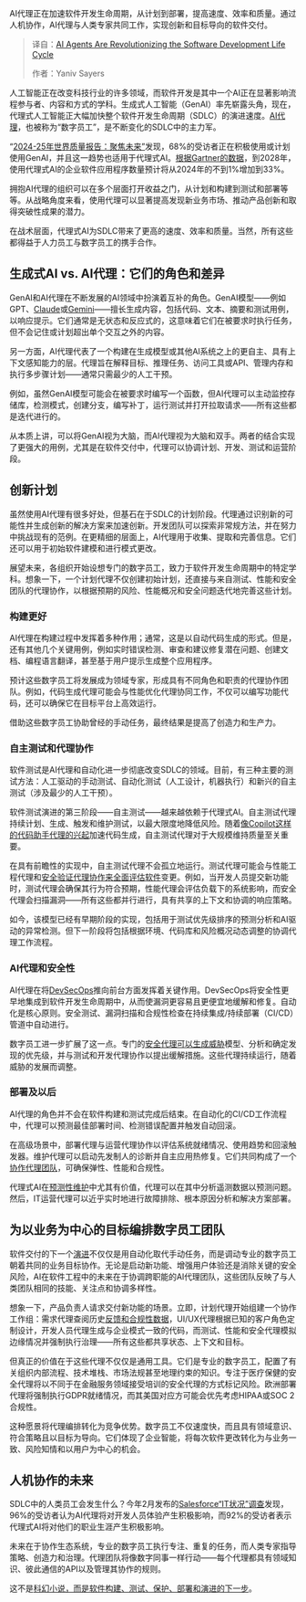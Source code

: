<!--
title: AI Agents：软件开发生命周期的变革
cover: https://cdn.thenewstack.io/media/2025/06/4eaffa91-igor-omilaev-9xtksci9crg-unsplash-scaled.jpg
summary: AI代理正在加速软件开发生命周期，从计划到部署，提高速度、效率和质量。通过人机协作，AI代理与人类专家共同工作，实现创新和目标导向的软件交付。
-->

AI代理正在加速软件开发生命周期，从计划到部署，提高速度、效率和质量。通过人机协作，AI代理与人类专家共同工作，实现创新和目标导向的软件交付。

> 译自：[AI Agents Are Revolutionizing the Software Development Life Cycle](https://thenewstack.io/ai-agents-are-finally-starting-to-*revolutionize*-the-software-development-lifecycle/)
> 
> 作者：Yaniv Sayers

人工智能正在改变科技行业的许多领域，而软件开发是其中一个AI正在显著影响流程参与者、内容和方式的学科。生成式人工智能（GenAI）率先崭露头角，现在，代理式人工智能正大幅加快整个软件开发生命周期（SDLC）的演进速度。[AI代理](https://thenewstack.io/ai-agents-a-comprehensive-introduction-for-developers/)，也被称为“数字员工”，是不断变化的SDLC中的主力军。

“[2024-25年世界质量报告：聚焦未来”](https://www.opentext.com/about/press-releases/world-quality-report-2024-shows-68-of-organizations-now-utilizing-gen-ai-to-advance-quality-engineering)发现，68%的受访者正在积极使用或计划使用GenAI，并且这一趋势也适用于代理式AI。[根据Gartner的数据](https://www.gartner.com/en/articles/intelligent-agent-in-ai)，到2028年，使用代理式AI的企业软件应用程序数量预计将从2024年的不到1%增加到33%。

拥抱AI代理的组织可以在多个层面打开收益之门，从计划和构建到测试和部署等等。从战略角度来看，使用代理可以显著提高发现新业务市场、推动产品创新和取得突破性成果的潜力。

在战术层面，代理式AI为SDLC带来了更高的速度、效率和质量。当然，所有这些都得益于人力员工与数字员工的携手合作。

## **生成式AI vs. AI代理：它们的角色和差异**

GenAI和AI代理在不断发展的AI领域中扮演着互补的角色。GenAI模型——例如GPT、[Claude](https://thenewstack.io/claude-opus-4-with-claude-code-a-developer-walkthrough/)或[Gemini](https://thenewstack.io/how-to-get-started-with-googles-gemini-large-language-model/)——擅长生成内容，包括代码、文本、摘要和测试用例，以响应提示。它们通常是无状态和反应式的，这意味着它们在被要求时执行任务，但不会记住或计划超出单个交互之外的内容。

另一方面，AI代理代表了一个构建在生成模型或其他AI系统之上的更自主、具有上下文感知能力的层。代理旨在解释目标、推理任务、访问工具或API、管理内存和执行多步骤计划——通常只需最少的人工干预。

例如，虽然GenAI模型可能会在被要求时编写一个函数，但AI代理可以主动监控存储库，检测模式，创建分支，编写补丁，运行测试并打开拉取请求——所有这些都是迭代进行的。

从本质上讲，可以将GenAI视为大脑，而AI代理视为大脑和双手。两者的结合实现了更强大的用例，尤其是在软件交付中，代理可以协调计划、开发、测试和运营阶段。

## **创新计划**

虽然使用AI代理有很多好处，但基石在于SDLC的计划阶段。代理通过识别新的可能性并生成创新的解决方案来加速创新。开发团队可以探索非常规方法，并在努力中挑战现有的范例。在更精细的层面上，AI代理用于收集、提取和完善信息。它们还可以用于初始软件建模和进行模式更改。

展望未来，各组织开始设想专门的数字员工，致力于软件开发生命周期中的特定学科。想象一下，一个计划代理不仅创建初始计划，还直接与来自测试、性能和安全团队的代理协作，以根据预期的风险、性能概况和安全问题迭代地完善这些计划。

### **构建更好**

AI代理在构建过程中发挥着多种作用；通常，这是以自动代码生成的形式。但是，还有其他几个关键用例，例如实时错误检测、审查和建议修复潜在问题、创建文档、编程语言翻译，甚至基于用户提示生成整个应用程序。

预计这些数字员工将发展成为领域专家，形成具有不同角色和职责的代理协作团队。例如，代码生成代理可能会与性能优化代理协同工作，不仅可以编写功能代码，还可以确保它在目标平台上高效运行。

借助这些数字员工协助曾经的手动任务，最终结果是提高了创造力和生产力。

### 自主测试和代理协作

软件测试是AI代理和自动化进一步彻底改变SDLC的领域。目前，有三种主要的测试方法：人工驱动的手动测试、自动化测试（人工设计，机器执行）和新兴的自主测试（涉及最少的人工干预）。

软件测试演进的第三阶段——自主测试——越来越依赖于代理式AI。自主测试代理持续计划、生成、触发和维护测试，以最大限度地降低风险。随着[像Copilot这样的代码助手代理的兴起](https://thenewstack.io/inside-gemini-code-assist-googles-copilot-alternative/)加速代码生成，自主测试代理对于大规模维持质量至关重要。

在具有前瞻性的实现中，自主测试代理不会孤立地运行。测试代理可能会与性能工程代理和[安全验证代理协作来全面评估软件](https://thenewstack.io/the-challenges-of-securing-the-open-source-supply-chain/)变更。例如，当开发人员提交新功能时，测试代理会确保其行为符合预期，性能代理会评估负载下的系统影响，而安全代理会扫描漏洞——所有这些都并行进行，具有共享的上下文和协调的响应策略。

如今，该模型已经有早期阶段的实现，包括用于测试优先级排序的预测分析和AI驱动的异常检测。但下一阶段将包括根据环境、代码库和风险概况动态调整的协调代理工作流程。

### AI代理和安全性

AI代理在将[DevSecOps](https://www.opentext.com/what-is/devsecops)推向前台方面发挥着关键作用。DevSecOps将安全性更早地集成到软件开发生命周期中，从而使漏洞更容易且更便宜地缓解和修复。自动化是核心原则。安全测试、漏洞扫描和合规性检查在持续集成/持续部署（CI/CD）管道中自动进行。

数字员工进一步扩展了这一点。专门的[安全代理可以生成威胁](https://thenewstack.io/slopsquatting-the-newest-threat-to-your-ai-generated-code/)模型、分析和确定发现的优先级，并与测试和开发代理协作以提出缓解措施。这些代理持续运行，随着威胁的发展而调整。

### 部署及以后

AI代理的角色并不会在软件构建和测试完成后结束。在自动化的CI/CD工作流程中，代理可以预测最佳部署时间、检测错误配置并触发自动回滚。

在高级场景中，部署代理与运营代理协作以评估系统就绪情况、使用趋势和回滚触发器。维护代理可以启动先发制人的诊断并自主应用热修复。它们共同构成了一个[协作代理团队](https://thenewstack.io/how-crewai-enables-ai-agents-as-collaborative-team-members/)，可确保弹性、性能和合规性。

代理式AI在[预测性维护](https://www.opentext.com/what-is/predictive-maintenance)中尤其有价值，代理可以在其中分析遥测数据以预测问题。然后，IT运营代理可以近乎实时地进行故障排除、根本原因分析和解决方案部署。

## **为以业务为中心的目标编排数字员工团队**

软件交付的下一个[演进](https://thenewstack.io/evolution-of-a-feature-growing-beyond-software-delivery/)不仅仅是用自动化取代手动任务，而是调动专业的数字员工朝着共同的业务目标协作。无论是启动新功能、增强用户体验还是消除关键的安全风险，AI在软件工程中的未来在于协调跨职能的AI代理团队，这些团队反映了与人类团队相同的技能、关注点和协调多样性。

想象一下，产品负责人请求交付新功能的场景。立即，计划代理开始组建一个协作工作组：需求代理查阅历史[反馈和合规性数据](https://thenewstack.io/kubernetes-advances-cloud-native-data-protection-share-feedback/)，UI/UX代理根据已知的客户角色定制设计，开发人员代理生成与企业模式一致的代码，而测试、性能和安全代理模拟边缘情况并强制执行治理——所有这些都共享状态、上下文和目标。

但真正的价值在于这些代理不仅仅是通用工具。它们是专业的数字员工，配置了有关组织内部流程、技术堆栈、市场法规甚至地理约束的知识。专注于医疗保健的安全代理将以不同于在金融服务领域接受培训的安全代理的方式标记风险。欧洲部署代理将强制执行GDPR就绪情况，而其美国对应方可能会优先考虑HIPAA或SOC 2合规性。

这种愿景将代理编排转化为竞争优势。数字员工不仅速度快，而且具有领域意识、符合策略且以目标为导向。它们体现了企业智能，将每次软件更改转化为与业务一致、风险知情和以用户为中心的机会。

## **人机协作的未来**

SDLC中的人类员工会发生什么？今年2月发布的[Salesforce“IT状况”调查](https://www.salesforce.com/news/stories/agentic-ai-developer-future-sentiment/)发现，96%的受访者认为AI代理将对开发人员体验产生积极影响，而92%的受访者表示代理式AI将对他们的职业生涯产生积极影响。

未来在于协作生态系统，专业的数字员工执行专注、重复的任务，而人类专家指导策略、创造力和治理。代理团队将像数字同事一样行动——每个代理都具有领域知识、彼此通信的API以及管理其协作的规则。

这不是[科幻小说，而是软件构建、测试、保护、部署和演进的下一步](https://thenewstack.io/why-d-wave-thinks-quantum-is-the-next-step-for-blockchain/)。